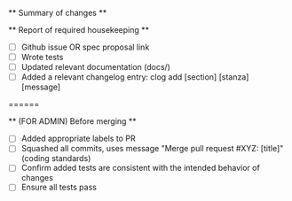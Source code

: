 ** Summary of changes ** 

<Describe summary of major changes here> 

** Report of required housekeeping ** 

- [ ] Github issue OR spec proposal link
- [ ] Wrote tests 
- [ ] Updated relevant documentation (docs/)
- [ ] Added a relevant changelog entry: clog add [section] [stanza] [message]

======

** (FOR ADMIN) Before merging ** 

- [ ] Added appropriate labels to PR
- [ ] Squashed all commits, uses message "Merge pull request #XYZ: [title]" (coding standards)
- [ ] Confirm added tests are consistent with the intended behavior of changes
- [ ] Ensure all tests pass
